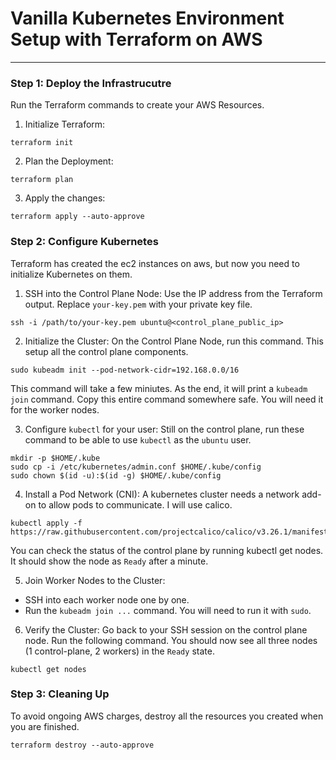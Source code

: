 # Vanilla Kubernetes Environment Setup with Terraform on AWS
---
### Step 1: Deploy the Infrastrucutre
Run the Terraform commands to create your AWS Resources.
1. Initialize Terraform:
```
terraform init
```

2. Plan the Deployment:
```
terraform plan
```

3. Apply the changes:
```
terraform apply --auto-approve
```
### Step 2: Configure Kubernetes 
Terraform has created the ec2 instances on aws, but now you need to initialize Kubernetes on them.
1. SSH into the Control Plane Node:
Use the IP address from the Terraform output. Replace `your-key.pem` with your private key file.
```
ssh -i /path/to/your-key.pem ubuntu@<control_plane_public_ip>
```
2. Initialize the Cluster:
On the Control Plane Node, run this command. This setup all the control plane components.
```
sudo kubeadm init --pod-network-cidr=192.168.0.0/16
```
This command will take a few miniutes. As the end, it will print a `kubeadm join` command. Copy this entire command somewhere safe. You will need it for the worker nodes.

3. Configure `kubectl` for your user:
Still on the control plane, run these command to be able to use `kubectl` as the `ubuntu` user.
```
mkdir -p $HOME/.kube
sudo cp -i /etc/kubernetes/admin.conf $HOME/.kube/config
sudo chown $(id -u):$(id -g) $HOME/.kube/config
```

4. Install a Pod Network (CNI):
A kubernetes cluster needs a network add-on to allow pods to communicate. I will use calico.
```
kubectl apply -f https://raw.githubusercontent.com/projectcalico/calico/v3.26.1/manifests/calico.yaml
```
You can check the status of the control plane by running kubectl get nodes. It should show the node as `Ready` after a minute.

5. Join Worker Nodes to the Cluster:
- SSH into each worker node one by one.
- Run the `kubeadm join ...` command. You will need to run it with `sudo`.
  
6. Verify the Cluster:
Go back to your SSH session on the control plane node. Run the following command. You should now see all three nodes (1 control-plane, 2 workers) in the `Ready` state.
```
kubectl get nodes
```

### Step 3: Cleaning Up
To avoid ongoing AWS charges, destroy all the resources you created when you are finished.
```
terraform destroy --auto-approve
```